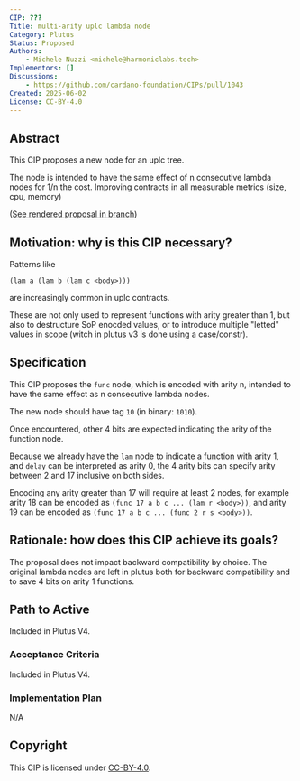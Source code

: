 ```yaml
---
CIP: ???
Title: multi-arity uplc lambda node
Category: Plutus
Status: Proposed
Authors:
    - Michele Nuzzi <michele@harmoniclabs.tech>
Implementors: []
Discussions:
    - https://github.com/cardano-foundation/CIPs/pull/1043
Created: 2025-06-02
License: CC-BY-4.0
---
```


<!-- Existing categories:

- Meta     | For meta-CIPs which typically serves another category or group of categories.
- Wallets  | For standardisation across wallets (hardware, full-node or light).
- Tokens   | About tokens (fungible or non-fungible) and minting policies in general.
- Metadata | For proposals around metadata (on-chain or off-chain).
- Tools    | A broad category for ecosystem tools not falling into any other category.
- Plutus   | Changes or additions to Plutus
- Ledger   | For proposals regarding the Cardano ledger (including Reward Sharing Schemes)
- Catalyst | For proposals affecting Project Catalyst / the Jörmungandr project

-->

## Abstract
<!-- A short (\~200 word) description of the proposed solution and the technical issue being addressed. -->
This CIP proposes a new node for an uplc tree.

The node is intended to have the same effect of n consecutive lambda nodes for 1/n the cost. Improving contracts in all measurable metrics (size, cpu, memory)

([See rendered proposal in branch](https://github.com/HarmonicLabs/multi-arity-lambda/blob/master/CIP-%3F%3F%3F%3F/README.md))

## Motivation: why is this CIP necessary?
<!-- A clear explanation that introduces the reason for a proposal, its use cases and stakeholders. If the CIP changes an established design then it must outline design issues that motivate a rework. For complex proposals, authors must write a Cardano Problem Statement (CPS) as defined in CIP-9999 and link to it as the `Motivation`. -->

Patterns like
```uplc
(lam a (lam b (lam c <body>)))
```
are increasingly common in uplc contracts.

These are not only used to represent functions with arity greater than 1, but also to destructure SoP enocded values, or to introduce multiple "letted" values in scope (witch in plutus v3 is done using a case/constr).

## Specification
<!-- The technical specification should describe the proposed improvement in sufficient technical detail. In particular, it should provide enough information that an implementation can be performed solely on the basis of the design in the CIP. This is necessary to facilitate multiple, interoperable implementations. This must include how the CIP should be versioned, if not covered under an optional Versioning main heading. If a proposal defines structure of on-chain data it must include a CDDL schema in its specification.-->

This CIP proposes the `func` node, which is encoded with arity n, intended to have the same effect as n consecutive lambda nodes.

The new node should have tag `10` (in binary: `1010`).

Once encountered, other 4 bits are expected indicating the arity of the function node.

Because we already have the `lam` node to indicate a function with arity 1, and `delay` can be interpreted as arity 0, the 4 arity bits can specify arity between 2 and 17 inclusive on both sides.

Encoding any arity greater than 17 will require at least 2 nodes,
for example arity 18 can be encoded as `(func 17 a b c ... (lam r <body>))`,
and arity 19 can be encoded as `(func 17 a b c ... (func 2 r s <body>))`.

## Rationale: how does this CIP achieve its goals?
<!-- The rationale fleshes out the specification by describing what motivated the design and what led to particular design decisions. It should describe alternate designs considered and related work. The rationale should provide evidence of consensus within the community and discuss significant objections or concerns raised during the discussion.

It must also explain how the proposal affects the backward compatibility of existing solutions when applicable. If the proposal responds to a CPS, the 'Rationale' section should explain how it addresses the CPS, and answer any questions that the CPS poses for potential solutions.
-->

The proposal does not impact backward compatibility by choice. The original lambda nodes are left in plutus both for backward compatibility and to save 4 bits on arity 1 functions.

## Path to Active

Included in Plutus V4.

### Acceptance Criteria
<!-- Describes what are the acceptance criteria whereby a proposal becomes 'Active' -->

Included in Plutus V4.

### Implementation Plan
<!-- A plan to meet those criteria or `N/A` if an implementation plan is not applicable. -->
N/A

<!-- OPTIONAL SECTIONS: see CIP-0001 > Document > Structure table -->

## Copyright
<!-- The CIP must be explicitly licensed under acceptable copyright terms. Uncomment the license you wish to use (delete the other one) and ensure it matches the License field in the header.

If AI/LLMs were used in the creation of the copyright text, the author may choose to include a disclaimer to describe their application within the proposal.
-->

This CIP is licensed under [CC-BY-4.0](https://creativecommons.org/licenses/by/4.0/legalcode).
<!-- This CIP is licensed under [Apache-2.0](http://www.apache.org/licenses/LICENSE-2.0). -->
